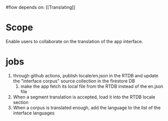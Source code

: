 #flow 
depends on: [[Translating]] 

# Scope
Enable users to collaborate on the translation of the app interface.

# jobs
1. through github actions, publish locale/en.json in the RTDB and update the "interface corpus" source collection in the firestore DB
	1. make the app fetch its local file from the RTDB instead of the en.json file
2. When a segment translation is accepted, load it into the RTDB locale section
3. When a corpus is translated enough, add the language to the list of the interface languages